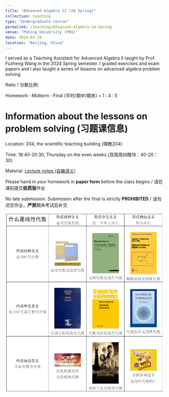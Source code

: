 ```yaml
---
title: "Advanced Algebra II (24 Spring)"
collection: teaching
type: "Undergraduate course"
permalink: /teaching/Advanced-Algebra-24-Spring
venue: "Peking University (PKU)"
date: 2024-02-29
location: "Beijing, China"
---
```


I served as a Teaching Assistant for Advanced Algebra II taught by Prof. Fuzheng Wang in the 2024 Spring semester. I graded exercises and exam papers and I also taught a series of lessons on advanced algebra problem solving.

Ratio / 分数比例: 

Homework : Midterm : Final (平时/期中/期末) = 1 : 4 : 5

 # Information about the lessons on problem solving (习题课信息)

Location: 204, the scientific teaching building (理教204)

Time: 18:40-20:30, Thursday on the even weeks (双周周四晚18：40-20：30)

Material: [Lecture notes (自编讲义)](../files/Lecture_Notes(2024).pdf)

Please hand in your homework in **paper form** before the class begins / 请在课前提交**纸质版**作业

No late submission. Submission after the final is strictly **PROHIBITED** / 请勿迟交作业，**严禁**期末考试后补交


![](../images/what-is-linear-algebra.png)
